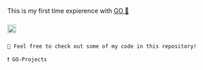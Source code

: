 This is my first time expierence with [GO 🔵](https://go.dev/) 
###
<img src="https://github.com/user-attachments/assets/da616d25-40d4-49cd-8cd6-13c0ee54c95f" width="20px">

###
```
📖 Feel free to check out some of my code in this repository!
```

```
❗ GO-Projects
``` 
